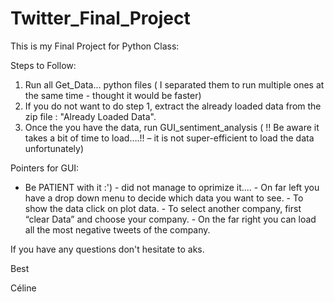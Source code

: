# Twitter_Final_Project

This is my Final Project for Python Class:

Steps to Follow:

1.	Run all Get_Data… python files ( I separated them to run multiple ones at the same time - thought it would be faster)
2.	If you do not want to do step 1, extract the already loaded data from the zip file : "Already Loaded Data".
3.	Once the you have the data, run GUI_sentiment_analysis ( !! Be aware it takes a bit of time to load….!! – it is not super-efficient to load the data unfortunately)
   
   Pointers for GUI: 
   - Be PATIENT with it :') - did not manage to oprimize it.... 
    -	On far left you have a drop down menu to decide which data you want to see.
    -	To show the data click on plot data.
    -	To select another company, first “clear Data” and choose your company.
    -	On the far right you can load all the most negative tweets of the company.


If you have any questions don't hesitate to aks.

Best 

Céline
